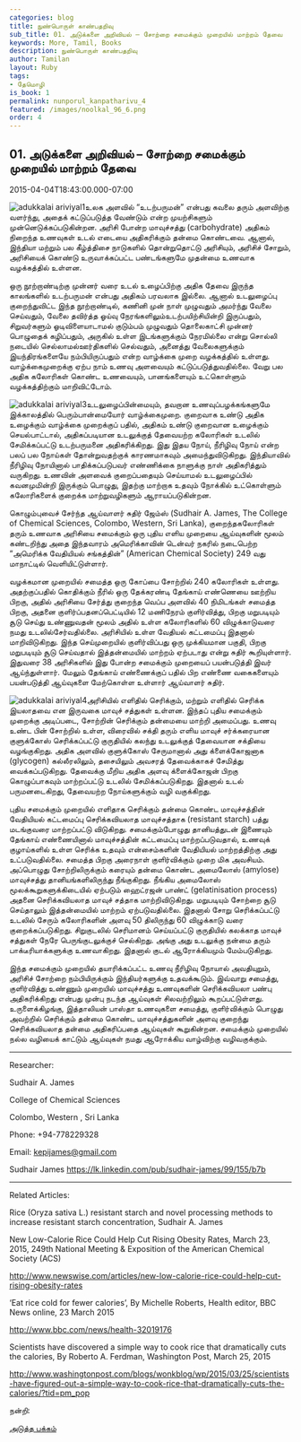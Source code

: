 ```yaml
---
categories: blog
title: நுண்பொருள் காண்பதறிவு
sub_title: 01. அடுக்களை அறிவியல் – சோற்றை சமைக்கும் முறையில் மாற்றம் தேவை
keywords: More, Tamil, Books
description: நுண்பொருள் காண்பதறிவு
author: Tamilan
layout: Ruby
tags:
- தேமொழி
is_book: 1
permalink: nunporul_kanpatharivu_4
featured: /images/noolkal_96_6.png
order: 4
---
```



## 01. அடுக்களை அறிவியல் – சோற்றை சமைக்கும் முறையில் மாற்றம் தேவை

2015-04-04T18:43:00.000-07:00

![adukkalai ariviyal1](http://siragu.com/wp-content/uploads/2015/04/adukkalai-ariviyal1.jpg)உலக அளவில் “உடற்பருமன்” என்பது கவலை தரும் அளவிற்கு வளர்ந்து, அதைக் கட்டுப்படுத்த வேண்டும் என்ற முயற்சிகளும் முன்னெடுக்கப்படுகின்றன. அரிசி போன்ற மாவுச்சத்து (carbohydrate) அதிகம் நிறைந்த உணவுகள் உடல் எடையை அதிகரிக்கும் தன்மை கொண்டவை. ஆனால், இந்தியா மற்றும் பல கீழ்த்திசை நாடுகளில் தொன்றுதொட்டு அரிசியும், அரிசிச் சோறும், அரிசியைக் கொண்டு உருவாக்கப்பட்ட பண்டங்களுமே முதன்மை உணவாக வழக்கத்தில் உள்ளன.

ஒரு நூற்றாண்டிற்கு முன்னர் வரை உடல் உழைப்பிற்கு அதிக தேவை இருந்த காலங்களில் உடற்பருமன் என்பது அதிகம் பரவலாக இல்லை. ஆனால் உடலுழைப்பு குறைந்துவிட்ட இந்த நூற்றாண்டில், கணினி முன் நாள் முழுவதும் அமர்ந்து வேலை செய்வதும், வேலை தவிர்த்த ஓய்வு நேரங்களிலும்உடற்பயிற்சியின்றி இருப்பதும், சிறுவர்களும் ஓடிவிளையாடாமல் குடும்பம் முழுவதும் தொலைகாட்சி முன்னர் பொழுதைக் கழிப்பதும், அருகில் உள்ள இடங்களுக்கும் நேரமில்லை என்று சொல்லி நடையில் செல்லாமல்ஊர்திகளில் செல்வதும், அனைத்து வேலைகளுக்கும் இயந்திரங்களையே நம்பியிருப்பதும் என்ற வாழ்க்கை முறை வழக்கத்தில் உள்ளது. வாழ்க்கைமுறைக்கு ஏற்ப நாம் உணவு அளவையும் கட்டுப்படுத்துவதில்லை. வேறு பல அதிக கலோரிகள் கொண்ட உணவையும், பானங்களையும் உட்கொள்ளும் வழக்கத்திற்கும் மாறிவிட்டோம்.

![adukkalai ariviyal3](http://siragu.com/wp-content/uploads/2015/04/adukkalai-ariviyal3.jpg)உடலுழைப்பின்மையும், தவறான உணவுப்பழக்கங்களுமே இக்காலத்தில் பெரும்பான்மையோர் வாழ்க்கைமுறை. குறைவாக உண்டு அதிக உழைக்கும் வாழ்க்கை முறைக்குப் பதில், அதிகம் உண்டு குறைவான உழைக்கும் செயல்பாட்டால், அதிகப்படியான உடலுக்குத் தேவையற்ற கலோரிகள் உடலில் சேமிக்கப்பட்டு உடற்பருமனை அதிகரிக்கிறது. இது இதய நோய், நீரிழிவு நோய் என்ற பலப் பல நோய்கள் தோன்றுவதற்குக் காரணமாகவும் அமைந்துவிடுகிறது. இந்தியாவில் நீரிழிவு நோயினால் பாதிக்கப்படுபவர் எண்ணிக்கை நாளுக்கு நாள் அதிகரித்தும் வருகிறது. உணவின் அளவைக் குறைப்பதையும் செய்யாமல் உடலுழைப்பில் கவனமுமின்றி இருக்கும் பொழுது, இதற்கு மாற்றாக உதவும் நோக்கில் உட்கொள்ளும் கலோரிகளைக் குறைக்க மாற்றுவழிகளும் ஆராயப்படுகின்றன.

கொழும்புவைச் சேர்ந்த ஆய்வாளர் சுதிர் ஜேம்ஸ் (Sudhair A. James, The College of Chemical Sciences, Colombo, Western, Sri Lanka), குறைந்தகலோரிகள் தரும் உணவாக அரிசியை சமைக்கும் ஒரு புதிய எளிய முறையை ஆய்வுகளின் மூலம் கண்டறிந்து அதை இந்தவாரம் அமெரிக்காவின் டென்வர் நகரில் நடைபெற்ற “அமெரிக்க வேதியியல் சங்கத்தின்” (American Chemical Society) 249 வது மாநாட்டில் வெளியிட்டுள்ளார்.

வழக்கமான முறையில் சமைத்த ஒரு கோப்பை சோற்றில் 240 கலோரிகள் உள்ளது. அதற்குப்பதில் கொதிக்கும் நீரில் ஒரு தேக்கரண்டி தேங்காய் எண்ணெயை ஊற்றிய பிறகு, அதில் அரிசியை சேர்த்து குறைந்த வெப்ப அளவில் 40 நிமிடங்கள் சமைத்த பிறகு, அதனை குளிர்ப்பதனப்பெட்டியில் 12 மணிநேரம் குளிர்வித்து, பிறகு மறுபடியும் சூடு செய்து உண்ணுவதன் மூலம் அதில் உள்ள கலோரிகளில் 60 விழுக்காடுவரை நமது உடலில்சேர்வதில்லை. அரிசியில் உள்ள வேதியல் கட்டமைப்பு இதனால் மாறிவிடுகிறது. இந்த செய்முறையில் குளிர்விப்பது ஒரு முக்கியமான பகுதி, பிறகு மறுபடியும் சூடு செய்வதால் இத்தன்மையில் மாற்றம் ஏற்படாது என்று சுதிர் கூறியுள்ளார். இதுவரை 38 அரிசிகளில் இது போன்ற சமைக்கும் முறையைப் பயன்படுத்தி இவர் ஆய்ந்துள்ளார். மேலும் தேங்காய் எண்ணைக்குப் பதில் பிற எண்ணை வகைகளையும் பயன்படுத்தி ஆய்வுகளை மேற்கொள்ள உள்ளார் ஆய்வாளர் சுதிர்.

![adukkalai ariviyal4](http://siragu.com/wp-content/uploads/2015/04/adukkalai-ariviyal4.jpg)அரிசியில் எளிதில் செரிக்கும், மற்றும் எளிதில் செரிக்க இயலாதவை என இருவகை மாவுச் சத்துகள் உள்ளன. இந்தப் புதிய சமைக்கும் முறைக்கு அடிப்படை, சோற்றின் செரிக்கும் தன்மையை மாற்றி அமைப்பது. உணவு உண்ட பின் சோற்றில் உள்ள, விரைவில் சக்தி தரும் எளிய மாவுச் சர்க்கரையான குளுக்கோஸ் செரிக்கப்பட்டு குருதியில் கலந்து உடலுக்குத் தேவையான சக்தியை வழங்குகிறது. அதிக அளவில் குளுக்கோஸ் சேருமானால் அது க்ளைக்கோஜனாக (glycogen) கல்லீரலிலும், தசையிலும் அவசரத் தேவைக்காகச் சேமித்து வைக்கப்படுகிறது. தேவைக்கு மீறிய அதிக அளவு க்ளைக்கோஜன் பிறகு கொழுப்பாகவும் மாற்றப்பட்டு உடலில் சேமிக்கப்படுகிறது. இதனால் உடல் பருமனடைகிறது, தேவையற்ற நோய்களுக்கும் வழி வகுக்கிறது.

புதிய சமைக்கும் முறையில் எளிதாக செரிக்கும் தன்மை கொண்ட மாவுச்சத்தின் வேதியியல் கட்டமைப்பு செரிக்கவியலாத மாவுச்சத்தாக (resistant starch) பத்து மடங்குவரை மாற்றப்பட்டு விடுகிறது. சமைக்கும்போழுது தானியத்துடன் இணையும் தேங்காய் எண்ணையினால் மாவுச்சத்தின் கட்டமைப்பு மாற்றப்படுவதால், உணவுக் குழாய்களில் உள்ள செரிக்க உதவும் என்சைம்களின் வேதியியல் மாற்றத்திற்கு அது உட்படுவதில்லை. சமைத்த பிறகு அரைநாள் குளிர்விக்கும் முறை மிக அவசியம். அப்பொழுது சோற்றிலிருக்கும் கரையும் தன்மை கொண்ட அமைலோஸ் (amylose) மாவுச்சத்து தானியங்களிலிருந்து நீங்குகிறது. நீங்கிய அமைலோஸ் மூலக்கூறுகளுக்கிடையில் ஏற்படும் ஹைட்ரஜன் பாண்ட் (gelatinisation process) அதனை செரிக்கவியலாத மாவுச் சத்தாக மாற்றிவிடுகிறது. மறுபடியும் சோற்றை சூடு செய்தாலும் இத்தன்மையில் மாற்றம் ஏற்படுவதில்லை. இதனால் சோறு செரிக்கப்பட்டு உடலில் சேரும் கலோரிகளின் அளவு 50 திலிருந்து 60 விழுக்காடு வரை குறைக்கப்படுகிறது. சிறுகுடலில் செரிமானம் செய்யப்பட்டு குருதியில் கலக்காத மாவுச் சத்துகள் நேரே பெருங்குடலுக்குச் செல்கிறது. அங்கு அது உடலுக்கு நன்மை தரும் பாக்டீரியாக்களுக்கு உணவாகிறது. இதனால் குடல் ஆரோக்கியமும் மேம்படுகிறது.

இந்த சமைக்கும் முறையில் தயாரிக்கப்பட்ட உணவு நீரிழிவு நோயால் அவதியுறும், அரிசிச் சோற்றை நம்பியிருக்கும் இந்தியர்களுக்கு உதவக்கூடும். இவ்வாறு சமைத்து, குளிர்வித்து உண்ணும் முறையில் மாவுச்சத்து உணவுகளின் செரிக்கவியலா பண்பு அதிகரிக்கிறது என்பது முன்பு நடந்த ஆய்வுகள் சிலவற்றிலும் கூறப்பட்டுள்ளது. உருளைக்கிழங்கு, இத்தாலியன் பாஸ்தா உணவுகளை சமைத்து, குளிர்விக்கும் பொழுது அவற்றில் செரிக்கும் தன்மை கொண்ட மாவுச்சத்துகளின் அளவு குறைந்து செரிக்கவியலாத தன்மை அதிகரிப்பதை ஆய்வுகள் கூறுகின்றன. சமைக்கும் முறையில் நல்ல வழியைக் காட்டும் ஆய்வுகள் நமது ஆரோக்கிய வாழ்விற்கு வழிவகுக்கும்.

* * *

Researcher:

Sudhair A. James

College of Chemical Sciences

Colombo, Western , Sri Lanka

Phone: +94-778229328

Email: kepijames@gmail.com

Sudhair James https://lk.linkedin.com/pub/sudhair-james/99/155/b7b

* * *

Related Articles:

Rice (Oryza sativa L.) resistant starch and novel processing methods to increase resistant starch concentration, Sudhair A. James

New Low-Calorie Rice Could Help Cut Rising Obesity Rates, March 23, 2015, 249th National Meeting & Exposition of the American Chemical Society (ACS)

http://www.newswise.com/articles/new-low-calorie-rice-could-help-cut-rising-obesity-rates

‘Eat rice cold for fewer calories’, By Michelle Roberts, Health editor, BBC News online, 23 March 2015

http://www.bbc.com/news/health-32019176

Scientists have discovered a simple way to cook rice that dramatically cuts the calories, By Roberto A. Ferdman, Washington Post, March 25, 2015

http://www.washingtonpost.com/blogs/wonkblog/wp/2015/03/25/scientists-have-figured-out-a-simple-way-to-cook-rice-that-dramatically-cuts-the-calories/?tid=pm_pop

நன்றி:

[அடுத்த பக்கம்](nunporul_kanpatharivu_5)